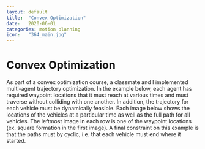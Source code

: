 ```yaml
---
layout: default
title:  "Convex Optimization"
date:   2020-06-01
categories: motion planning
icon:	"364_main.jpg"
---
```


<h1>Convex Optimization</h1>

As part of a convex optimization course, a classmate and I implemented multi-agent trajectory optimization. In the example below, each agent has required waypoint locations that it must reach at various times and must traverse without colliding with one another. In addition, the trajectory for each vehicle must be dynamically feasible. Each image below shows the locations of the vehicles at a particular time as well as the full path for all vehicles. The leftmost image in each row is one of the waypoint locations (ex. square formation in the first image). A final constraint on this example is that the paths must by cyclic, i.e. that each vehicle must end where it started.

<div class="box alt">
<div class="row uniform">
<div class="12u$"><span class="image fit"><img src="{{ site.url }}{{ site.baseurl }}/images/364_main.jpg" alt="" /></span></div>
</div>
</div>
